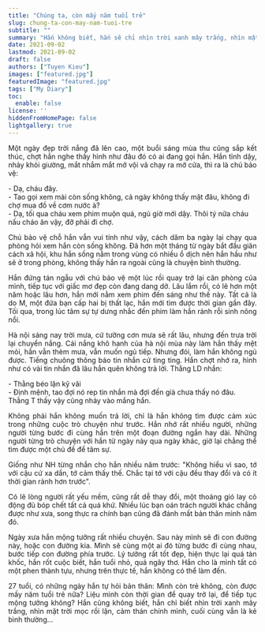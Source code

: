 ```yaml
---
title: "Chúng ta, còn mấy năm tuổi trẻ"
slug: chung-ta-con-may-nam-tuoi-tre
subtitle: ""
summary: "Hắn không biết, hắn sẽ chỉ nhìn trời xanh mây trắng, nhìn mặt trời mọc rồi lặn, cảm thán mình, cuối cùng vẫn là kẻ bình thường. Có ngày, hắn tự nói với mình, hắn không còn trẻ nữa,..."
date: 2021-09-02
lastmod: 2021-09-02
draft: false
authors: ["Tuyen Kieu"]
images: ["featured.jpg"]
featuredImage: "featured.jpg"
tags: ["My Diary"]
toc:
  enable: false
license: ''  
hiddenFromHomePage: false
lightgallery: true
---
```


<p style = "text-align: justify">Một ngày đẹp trời nắng đã lên cao, một buổi sáng mùa thu cũng sắp kết thúc, chợt hắn nghe thấy hình như đâu đó có ai đang gọi hắn. Hắn tỉnh dậy, nhảy khỏi giường, mắt nhắm mắt mở vội vã chạy ra mở cửa, thì ra là chú bảo vệ:</p>

\- Dạ, cháu đây. <br>
\- Tao gọi xem mài còn sống không, cả ngày không thấy mặt đâu, không đi chợ mua đồ về cơm nước à? <br>
\- Dạ, tối qua cháu xem phim muộn quá, ngủ giờ mới dậy. Thôi tý nữa cháu nấu cháo ăn vậy, đỡ phải đi chợ.

<p style = "text-align: justify">Chú bảo vệ chỗ hắn vẫn vui tính như vậy, cách dăm ba ngày lại chạy qua phòng hỏi xem hắn còn sống không. Đã hơn một tháng từ ngày bắt đầu giãn cách xã hội, khu hắn sống nằm trong vùng có nhiều ổ dịch nên hắn hầu như sẽ ở trong phòng, không thấy hắn ra ngoài cũng là chuyện bình thường.</p>

<p style = "text-align: justify">Hắn đứng tán ngẫu với chú bảo vệ một lúc rồi quay trở lại căn phòng của mình, tiếp tục với giấc mơ đẹp còn đang dang dở. Lâu lắm rồi, có lẽ hơn một năm hoặc lâu hơn, hắn mới nằm xem phim đến sáng như thế này. Tất cả là do M, một đứa bạn cấp hai bị thất lạc, hắn mới tìm được thời gian gần đây. Tối qua, trong lúc tâm sự tự dưng nhắc đến phim làm hắn rảnh rỗi sinh nông nổi.</p>

<p style = "text-align: justify">Hà nội sáng nay trời mưa, cứ tưởng cơn mưa sẽ rất lâu, nhưng đến trưa trời lại chuyển nắng. Cái nắng khô hanh của hà nội mùa này làm hắn thấy mệt mỏi, hắn vẫn thèm mưa, vẫn muốn ngủ tiếp. Nhưng đói, làm hắn không ngủ được. Tiếng chuông thông báo tin nhắn cứ ting ting. Hắn chợt nhớ ra, hình như có vài tin nhắn đã lâu hắn quên không trả lời. Thằng LD nhắn:</p>

\- Thằng béo lặn kỹ vãi </br>
\- Định mệnh, tao đợi nó rep tin nhắn mà đợi đến già chưa thấy nó đâu. Thằng T thấy vậy cũng nhảy vào mắng hắn.

<p style = "text-align: justify">Không phải hắn không muốn trả lời, chỉ là hắn không tìm được cảm xúc trong những cuộc trò chuyện như trước. Hắn nhớ rất nhiều người, những người từng bước đi cùng hắn trên một đoạn đường ngắn hay dài. Những người từng trò chuyện với hắn từ ngày này qua ngày khác, giờ lại chẳng thể tìm được một chủ đề để tâm sự.</p>

<p style = "text-align: justify">Giống như NH từng nhắn cho hắn nhiều năm trước: "Không hiểu vì sao, tớ với cậu cứ xa dần, tớ cảm thấy thế. Chắc tại tớ với cậu đều thay đổi và có ít thời gian rảnh hơn trước".</p>

<p style = "text-align: justify">Có lẽ lòng người rất yếu mềm, cũng rất dễ thay đổi, một thoáng gió lay cỏ động đủ bóp chết tất cả quá khứ. Nhiều lúc bạn oán trách người khác chẳng được như xưa, song thực ra chính bạn cũng đã đánh mất bản thân mình năm đó.</p>

<p style = "text-align: justify">Ngày xưa hắn mộng tưởng rất nhiều chuyện. Sau này mình sẽ đi con đường này, hoặc con đường kia. Mình sẽ cùng một ai đó từng bước đi cùng nhau, bước tiếp con đường phía trước. Lý tưởng rất tốt đẹp, hiện thực lại quá tàn khốc, hắn rốt cuộc biết, hắn tuổi nhỏ, quá ngây thơ. Hắn cho là mình tất có một phen thành tựu, nhưng trên thực tế, hắn không có thể làm đến.</p>

<p style = "text-align: justify">27 tuổi, có những ngày hắn tự hỏi bản thân: Mình còn trẻ không, còn được mấy năm tuổi trẻ nữa? Liệu mình còn thời gian để quay trở lại, để tiếp tục mộng tưởng không? Hắn cũng không biết, hắn chỉ biết nhìn trời xanh mây trắng, nhìn mặt trời mọc rồi lặn, cảm thán chính mình, cuối cùng vẫn là kẻ bình thường...</p>